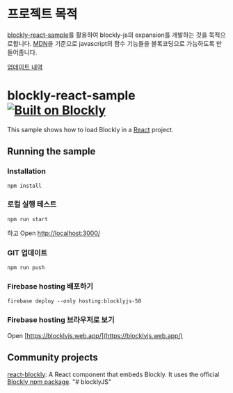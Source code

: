 # 프로젝트 목적

 [blockly-react-sample](https://github.com/google/blockly-samples/tree/master/examples/blockly-react)를 활용하여 blockly-js의 expansion를 개발하는 것을 목적으로합니다.
 [MDN](https://developer.mozilla.org/en-US/docs/Web/JavaScript)을 기준으로 javascript의 함수 기능들을 블록코딩으로 가능하도록 만들어줍니다.

[업데이트 내역](./update.md)

# blockly-react-sample [![Built on Blockly](https://tinyurl.com/built-on-blockly)](https://github.com/google/blockly)

This sample shows how to load Blockly in a [React](https://reactjs.org/) project.

## Running the sample

### Installation

```
npm install
```

### 로컬 실행 테스트

```
npm run start
```
하고
Open [http://localhost:3000/](http://localhost:3000/)

### GIT 업데이트

```
npm run push
```

### Firebase hosting 배포하기

```
firebase deploy --only hosting:blocklyjs-50
```

### Firebase hosting 브라우저로 보기

Open [https://blocklyjs.web.app/](https://blocklyjs.web.app/)

## Community projects

[react-blockly](https://github.com/nbudin/react-blockly):
A React component that embeds Blockly. It uses the official [Blockly npm package](https://www.npmjs.com/package/blockly).
"# blocklyJS" 
